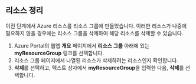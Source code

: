 ## <a name="clean-up-resources"></a>리소스 정리

이전 단계에서 Azure 리소스를 리소스 그룹에 만들었습니다. 이러한 리소스가 나중에 필요하지 않을 경우에는 리소스 그룹을 삭제하여 해당 리소스를 삭제할 수 있습니다.
 
1. Azure Portal의 웹앱 **개요** 페이지에서 **리소스 그룹** 아래에 있는 **myResourceGroup** 링크를 선택합니다.
2. 리소스 그룹 페이지에서 나열된 리소스가 삭제하려는 리소스인지 확인합니다.
3. **삭제**를 선택하고, 텍스트 상자에서 **myResourceGroup**을 입력한 다음, **삭제**를 선택합니다.
